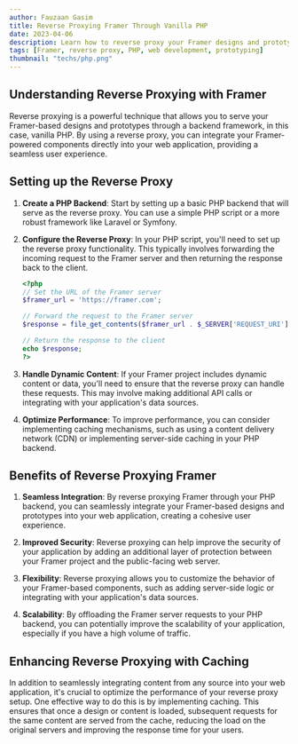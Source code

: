 ```yaml
---
author: Fauzaan Gasim
title: Reverse Proxying Framer Through Vanilla PHP
date: 2023-04-06
description: Learn how to reverse proxy your Framer designs and prototypes through a vanilla PHP backend, enabling you to seamlessly integrate your designs into your web application.
tags: [Framer, reverse proxy, PHP, web development, prototyping]
thumbnail: "techs/php.png"
---
```


## Understanding Reverse Proxying with Framer

Reverse proxying is a powerful technique that allows you to serve your Framer-based designs and prototypes through a backend framework, in this case, vanilla PHP. By using a reverse proxy, you can integrate your Framer-powered components directly into your web application, providing a seamless user experience.

## Setting up the Reverse Proxy

1. **Create a PHP Backend**: Start by setting up a basic PHP backend that will serve as the reverse proxy. You can use a simple PHP script or a more robust framework like Laravel or Symfony.

2. **Configure the Reverse Proxy**: In your PHP script, you'll need to set up the reverse proxy functionality. This typically involves forwarding the incoming request to the Framer server and then returning the response back to the client.

   ```php
   <?php
   // Set the URL of the Framer server
   $framer_url = 'https://framer.com';

   // Forward the request to the Framer server
   $response = file_get_contents($framer_url . $_SERVER['REQUEST_URI']);

   // Return the response to the client
   echo $response;
   ?>
   ```

3. **Handle Dynamic Content**: If your Framer project includes dynamic content or data, you'll need to ensure that the reverse proxy can handle these requests. This may involve making additional API calls or integrating with your application's data sources.

4. **Optimize Performance**: To improve performance, you can consider implementing caching mechanisms, such as using a content delivery network (CDN) or implementing server-side caching in your PHP backend.

## Benefits of Reverse Proxying Framer

1. **Seamless Integration**: By reverse proxying Framer through your PHP backend, you can seamlessly integrate your Framer-based designs and prototypes into your web application, creating a cohesive user experience.

2. **Improved Security**: Reverse proxying can help improve the security of your application by adding an additional layer of protection between your Framer project and the public-facing web server.

3. **Flexibility**: Reverse proxying allows you to customize the behavior of your Framer-based components, such as adding server-side logic or integrating with your application's data sources.

4. **Scalability**: By offloading the Framer server requests to your PHP backend, you can potentially improve the scalability of your application, especially if you have a high volume of traffic.

## Enhancing Reverse Proxying with Caching

In addition to seamlessly integrating content from any source into your web application, it's crucial to optimize the performance of your reverse proxy setup. One effective way to do this is by implementing caching. This ensures that once a design or content is loaded, subsequent requests for the same content are served from the cache, reducing the load on the original servers and improving the response time for your users.